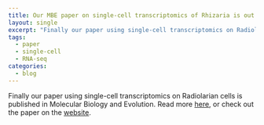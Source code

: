 ```yaml
---
title: Our MBE paper on single-cell transcriptomics of Rhizaria is out!
layout: single
excerpt: "Finally our paper using single-cell transcriptomics on Radiolarians is published in MBE."
tags:
  - paper
  - single-cell
  - RNA-seq
categories:
  - blog
---
```


Finally our paper using single-cell transcriptomics on Radiolarian cells is published in Molecular Biology and Evolution. Read more [here](/publications/Rhizaria-single-cell/), or check out the paper on the [website](https://academic.oup.com/mbe/article/3058782/Single-cell-transcriptomics-mega-phylogeny-and-the).
